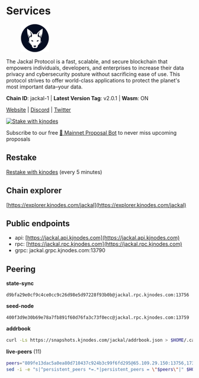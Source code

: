 # Services

<figure><img src="https://raw.githubusercontent.com/kj89/cosmos-images/main/logos/jackal.png" alt=""><figcaption></figcaption></figure>

The Jackal Protocol is a fast, scalable, and secure blockchain that empowers  individuals, developers, and enterprises to increase their data privacy and  cybersecurity posture without sacrificing ease of use. This protocol strives  to offer world-class applications to protect the planet's most important data–your data.

**Chain ID**: jackal-1 | **Latest Version Tag**: v2.0.1 | **Wasm**: ON

[Website](https://jackalprotocol.com) | [Discord](https://discord.com/invite/5GKym3p6rj) | [Twitter](https://twitter.com/Jackal_Protocol)

[![Stake with kjnodes](https://i.ibb.co/cr44Q8j/button-stake-with-kjnodes.png)](https://restake.app/jackal/jklvaloper1tr3wm3mdkz0tda6t7vavqnn7fe2g4un0f67xmt)

Subscribe to our free [🤖 Mainnet Proposal Bot](https://t.me/kjnodes_proposal_bot) to never miss upcoming proposals

## Restake

[Restake with kjnodes](https://restake.app/jackal/jklvaloper1tr3wm3mdkz0tda6t7vavqnn7fe2g4un0f67xmt) (every 5 minutes)
## Chain explorer
[https://explorer.kjnodes.com/jackal](https://explorer.kjnodes.com/jackal)

## Public endpoints

* api: [https://jackal.api.kjnodes.com](https://jackal.api.kjnodes.com)
* rpc: [https://jackal.rpc.kjnodes.com](https://jackal.rpc.kjnodes.com)
* grpc: jackal.grpc.kjnodes.com:13790

## Peering

**state-sync**

```text
d9bfa29e0cf9c4ce0cc9c26d98e5d97228f93b0b@jackal.rpc.kjnodes.com:13756
```

**seed-node**

```text
400f3d9e30b69e78a7fb891f60d76fa3c73f0ecc@jackal.rpc.kjnodes.com:13759
```

**addrbook**
```bash
curl -Ls https://snapshots.kjnodes.com/jackal/addrbook.json > $HOME/.canine/config/addrbook.json
```

**live-peers** (11)
```bash
peers="809fe13dac5a0ea80d710437c924b3c99f6fd295@65.109.29.150:13756,173c43436e2287f3660c344a5fd2386da4a61968@65.109.92.241:11126,7d07a94348e20b698e0ebc264a8fe6f64128368c@198.7.61.46:26656,8be44995ab4eeafcde6e0a9e196c40d483ef6d2a@51.81.155.97:10556,bc6ce122e5809b06dcf90742ee40091f3ee6bcee@142.132.248.253:42656,8612a23c72c87d565be3deb460a82fe153087cf4@65.108.200.59:26656,f32f6832b2b2cc1820d9de2e061a4bba0f5b8419@148.251.8.186:31656,013f9e1f9ca3de0a49f4331cbe4e4329c60fa54b@52.192.186.228:26656,d9bfa29e0cf9c4ce0cc9c26d98e5d97228f93b0b@65.109.88.38:13756,27d1cd034e5ececbc73596458bcaba87f96a7a56@89.38.96.114:26656,a203ec5541b46dfe6a6fec64c78565feb889586c@162.247.131.19:26656"
sed -i -e "s|^persistent_peers *=.*|persistent_peers = \"$peers\"|" $HOME/.canine/config/config.toml
```
